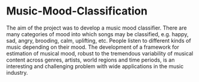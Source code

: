 # Music-Mood-Classification
The aim of the project was to develop a music mood classifier. There are many categories of mood into which songs may be classified, e.g. happy, sad, angry, brooding, calm, uplifting, etc. People listen to different kinds of music depending on their mood. The development of a framework for estimation of musical mood, robust to the tremendous variability of musical content across genres, artists, world regions and time periods, is an interesting and challenging problem with wide applications in the music industry. 
